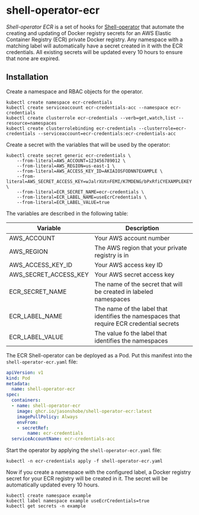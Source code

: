 # shell-operator-ecr

*Shell-operator ECR* is a set of hooks for [Shell-operator](https://github.com/flant/shell-operator) that automate the creating and updating of Docker registry secrets for an AWS Elastic Container Registry (ECR) private Docker registry. Any namespace with a matching label will automatically have a secret created in it with the ECR credentials. All existing secrets will be updated every 10 hours to ensure that none are expired.

## Installation

Create a namespace and RBAC objects for the operator.

```shell
kubectl create namespace ecr-credentials
kubectl create serviceaccount ecr-credentials-acc --namespace ecr-credentials
kubectl create clusterrole ecr-credentials --verb=get,watch,list --resource=namespaces
kubectl create clusterrolebinding ecr-credentials --clusterrole=ecr-credentials --serviceaccount=ecr-credentials:ecr-credentials-acc
```

Create a secret with the variables that will be used by the operator:

```shell
kubectl create secret generic ecr-credentials \
    --from-literal=AWS_ACCOUNT=123456789012 \
    --from-literal=AWS_REGION=us-east-1 \
    --from-literal=AWS_ACCESS_KEY_ID=AKIAIOSFODNN7EXAMPLE \
    --from-literal=AWS_SECRET_ACCESS_KEY=wJalrXUtnFEMI/K7MDENG/bPxRfiCYEXAMPLEKEY \
    --from-literal=ECR_SECRET_NAME=ecr-credentials \
    --from-literal=ECR_LABEL_NAME=useEcrCredentials \
    --from-literal=ECR_LABEL_VALUE=true
```

The variables are described in the following table:

| Variable              | Description                                                                              |
| --------------------- | ---------------------------------------------------------------------------------------- |
| AWS_ACCOUNT           | Your AWS account number                                                                  |
| AWS_REGION            | The AWS region that your private registry is in                                          |
| AWS_ACCESS_KEY_ID     | Your AWS access key ID                                                                   |
| AWS_SECRET_ACCESS_KEY | Your AWS secret access key                                                               |
| ECR_SECRET_NAME       | The name of the secret that will be created in labeled namespaces                        |
| ECR_LABEL_NAME        | The name of the label that identifies the namespaces that require ECR credential secrets |
| ECR_LABEL_VALUE       | The value fo the label that identifies the namespaces                                    |

The ECR Shell-operator can be deployed as a Pod. Put this manifest into the `shell-operator-ecr.yaml` file:

```yaml
apiVersion: v1
kind: Pod
metadata:
  name: shell-operator-ecr
spec:
  containers:
  - name: shell-operator-ecr
    image: ghcr.io/jasonshobe/shell-operator-ecr:latest
    imagePullPolicy: Always
    envFrom:
    - secretRef:
        name: ecr-credentials
  serviceAccountName: ecr-credentials-acc
```

Start the operator by applying the `shell-operator-ecr.yaml` file:

```shell
kubectl -n ecr-credentials apply -f shell-operator-ecr.yaml
```

Now if you create a namespace with the configured label, a Docker registry secret for your ECR registry will be created in it. The secret will be automatically updated every 10 hours.

```shell
kubectl create namespace example
kubectl label namespace example useEcrCredentials=true
kubectl get secrets -n example
```

